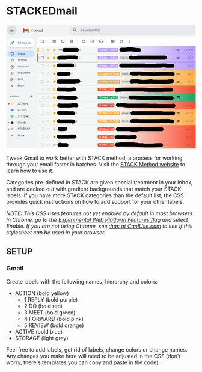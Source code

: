 # STACKEDmail

![STACKEDmail screenshot](screenshot.jpg)

Tweak Gmail to work better with STACK method, a process for working through your email faster in batches. Visit the [STACK Method website](www.stackmethod.com) to learn how to use it.

Categories pre-defined in STACK are given special treatment in your inbox, and are decked out with gradient backgrounds that match your STACK labels. If you have more STACK categories than the default list, the CSS provides quick instructions on how to add support for your other labels.

*NOTE: This CSS uses features not yet enabled by default in most browsers. In Chrome, go to  the [Experimental Web Platform Features flag](chrome://flags/#enable-experimental-web-platform-features) and select Enable. If you are not using Chrome, see [:has at CanIUse.com](https://caniuse.com/?search=%3Ahas) to see if this stylesheet can be used in your browser.*

## SETUP
### Gmail
Create labels with the following names, hierarchy and colors:

- ACTION (bold yellow)
    - 1 REPLY (bold purple)
    - 2 DO (bold red)
    - 3 MEET (bold green)
    - 4 FORWARD (bold pink)
    - 5 REVIEW (bold orange)
- ACTIVE (bold blue)
- STORAGE (light grey)

Feel free to add labels, get rid of labels, change colors or change names. Any changes you make here will need to be adjusted in the CSS (don't worry, there's templates you can copy and paste in the code).